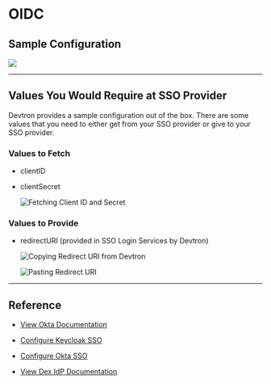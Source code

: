 # OIDC

## Sample Configuration

![](https://devtron-public-asset.s3.us-east-2.amazonaws.com/images/global-configurations/sso-login-service/oidc.jpg)

---

## Values You Would Require at SSO Provider

Devtron provides a sample configuration out of the box. There are some values that you need to either get from your SSO provider or give to your SSO provider.

### Values to Fetch

* clientID

* clientSecret

    ![Fetching Client ID and Secret](https://devtron-public-asset.s3.us-east-2.amazonaws.com/images/global-configurations/sso-login-service/secret/oidc-id-secret.jpg)

### Values to Provide

* redirectURI (provided in SSO Login Services by Devtron)

    ![Copying Redirect URI from Devtron](https://devtron-public-asset.s3.us-east-2.amazonaws.com/images/global-configurations/sso-login-service/redirect/oidc-redurl.jpg)

    ![Pasting Redirect URI](https://devtron-public-asset.s3.us-east-2.amazonaws.com/images/global-configurations/sso-login-service/redirect/oidc-redirect.jpg)

---

## Reference

* [View Okta Documentation](https://developer.okta.com/docs/guides/find-your-app-credentials/main/)

* [Configure Keycloak SSO](../sso/keycloak.md)

* [Configure Okta SSO](../sso/okta.md)

* [View Dex IdP Documentation](https://dexidp.io/docs/connectors/oidc/)












